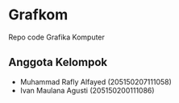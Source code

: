 # Grafkom
Repo code Grafika Komputer
## Anggota Kelompok
* Muhammad Rafly Alfayed (205150207111058)
* Ivan Maulana Agusti (205150200111086)

